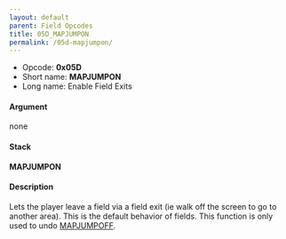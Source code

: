 ```yaml
---
layout: default
parent: Field Opcodes
title: 05D_MAPJUMPON
permalink: /05d-mapjumpon/
---
```


-   Opcode: **0x05D**
-   Short name: **MAPJUMPON**
-   Long name: Enable Field Exits

#### Argument

none

#### Stack

  
**MAPJUMPON**

#### Description

Lets the player leave a field via a field exit (ie walk off the screen to go to another area). This is the default behavior of fields. This function is only used to undo [MAPJUMPOFF](05E_MAPJUMPOFF).
